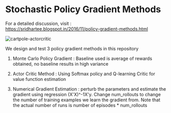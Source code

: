 # Stochastic Policy Gradient Methods

For a detailed discussion, visit : https://sridhartee.blogspot.in/2016/11/policy-gradient-methods.html

![cartpole-actorcritic](https://user-images.githubusercontent.com/25884784/60865345-b568d680-a1da-11e9-9299-b55ee0d6bcee.png)


We design and test 3 policy gradient methods in this repository

1) Monte Carlo Policy Gradient : Baseline used is average of rewards obtained, no baseline results in high variance

2) Actor Critic Method : Using Softmax policy and Q-learning Critic for value function estimation

3) Numerical Gradient Estimation : perturb the parameters and estimate the gradient using regression (X'X)^-1X'y. 
Change num_rollouts to change the number of training examples we learn the gradient from.
Note that the actual number of runs is number of episodes * num_rollouts
